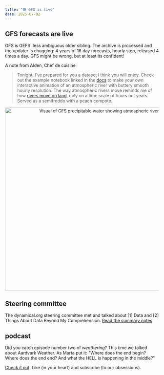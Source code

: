 ```yaml
---
title: "🟢 GFS is live"
date: 2025-07-02
---
```


## GFS forecasts are live

GFS is GEFS' less ambiguous older sibling. The archive is processed and the updater is chugging: 4 years of 16 day forecasts, hourly step, released 4 times a day. GFS might be wrong, but at least its confident!

A note from Alden, Chef de cuisine
> Tonight, I've prepared for you a dataset I think you will enjoy. Check out the example notebook linked in the [docs](https://dynamical.org/catalog/noaa-gfs-forecast/) to make your own interactive animation of an atmospheric river with buttery smooth hourly resolution. The way atmospheric rivers move reminds me of how [rivers move on land](https://publicdomainreview.org/collection/maps-of-the-lower-mississippi-harold-fisk/), only on a time scale of hours not years. Served as a semifreddo with a peach compote.

<div style="text-align: center;">
    <picture>
        <!-- modern -->
        <source
            type="image/webp"
            srcset="https://dynamical.org/assets/gfs_atmospheric_river_feb_2024_precipitable_water_atmosphere.webp">
        <!-- fallback animation -->
        <img
            src="https://dynamical.org/assets/gfs_atmospheric_river_feb_2024_precipitable_water_atmosphere.gif"
            width="600"
            alt="Visual of GFS precipitable water showing atmospheric river"
            style="display: inline-block; border: 0;">
    </picture>
</div>

## Steering committee

The dynamical.org steering committee met and talked about [1] Data and [2] Things About Data Beyond My Comprehension. [Read the summary notes](https://dynamical.org/meetings/steering_committee_2025-06-04)

## podcast

Did you catch episode number two of _weathering_? This time we talked about Aardvark Weather. As Marta put it: "Where does the end begin? Where does the end end? And what the HELL is happening in the middle?"

[Check it out](https://dynamical.org/podcast/002). Like (in your heart) and subscribe (to our obsessions).